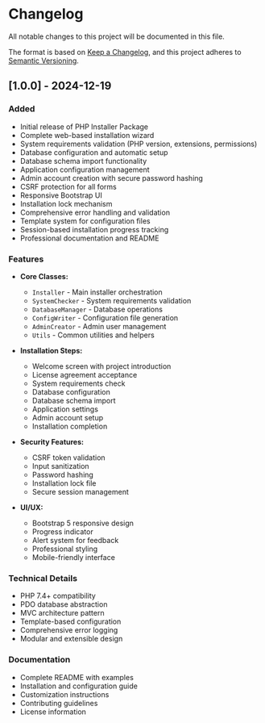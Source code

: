 # Changelog

All notable changes to this project will be documented in this file.

The format is based on [Keep a Changelog](https://keepachangelog.com/en/1.0.0/),
and this project adheres to [Semantic Versioning](https://semver.org/spec/v2.0.0.html).

## [1.0.0] - 2024-12-19

### Added
- Initial release of PHP Installer Package
- Complete web-based installation wizard
- System requirements validation (PHP version, extensions, permissions)
- Database configuration and automatic setup
- Database schema import functionality
- Application configuration management
- Admin account creation with secure password hashing
- CSRF protection for all forms
- Responsive Bootstrap UI
- Installation lock mechanism
- Comprehensive error handling and validation
- Template system for configuration files
- Session-based installation progress tracking
- Professional documentation and README

### Features
- **Core Classes:**
  - `Installer` - Main installer orchestration
  - `SystemChecker` - System requirements validation
  - `DatabaseManager` - Database operations
  - `ConfigWriter` - Configuration file generation
  - `AdminCreator` - Admin user management
  - `Utils` - Common utilities and helpers

- **Installation Steps:**
  - Welcome screen with project introduction
  - License agreement acceptance
  - System requirements check
  - Database configuration
  - Database schema import
  - Application settings
  - Admin account setup
  - Installation completion

- **Security Features:**
  - CSRF token validation
  - Input sanitization
  - Password hashing
  - Installation lock file
  - Secure session management

- **UI/UX:**
  - Bootstrap 5 responsive design
  - Progress indicator
  - Alert system for feedback
  - Professional styling
  - Mobile-friendly interface

### Technical Details
- PHP 7.4+ compatibility
- PDO database abstraction
- MVC architecture pattern
- Template-based configuration
- Comprehensive error logging
- Modular and extensible design

### Documentation
- Complete README with examples
- Installation and configuration guide
- Customization instructions
- Contributing guidelines
- License information